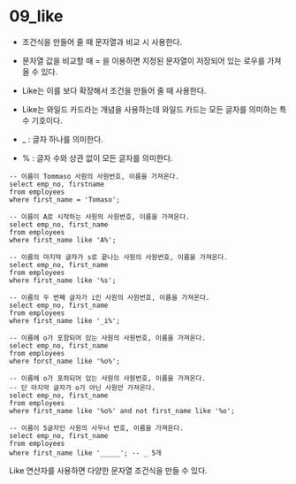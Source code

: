 # 09_like



- 조건식을 만들어 줄 때 문자열과 비교 시 사용한다.
- 문자열 값을 비교할 때 = 을 이용하면 지정된 문자열이 저장되어 있는 로우를 가져 올 수 있다.

- Like는 이를 보다 확장해서 조건을 만들어 줄 때 사용한다.
- Like는 와일드 카드라는 개념을 사용하는데 와일드 카드는 모든 글자를 의미하는 특수 기호이다.
- _ : 글자 하나를 의미한다.
- % : 글자 수와 상관 없이 모든 글자를 의미한다.



```mysql
-- 이름이 Tommaso 사원의 사원번호, 이름을 가져온다.
select emp_no, firstname
from employees
where first_name = 'Tomaso';

-- 이름이 A로 시작하는 사원의 사원번호, 이름을 가져온다.
select emp_no, first_name
from employees
where first_name like 'A%';

-- 이름의 마지막 글자가 s로 끝나는 사원의 사원번호, 이름을 가져온다.
select emp_no, first_name
from employees
where first_name like '%s';

-- 이름의 두 번째 글자가 i인 사원의 사원번호, 이름을 가져온다.
select emp_no, first_name
from employees
where first_name like '_i%';

-- 이름에 o가 포함되어 있는 사원의 사원번호, 이름을 가져온다.
select emp_no, first_name
from employees
where forst_name like '%o%';

-- 이름에 o가 포하되어 있는 사원의 사원번호, 이름을 가져온다.
-- 단 마지막 글자가 o가 아닌 사원만 가져온다.
select emp_no, first_name
from employees
where first_name like '%o%' and not first_name like '%o';

-- 이름이 5글자인 사원의 사우너 번호, 이름을 가져온다.
select emp_no, first_name
from employees
where first_name like '_____'; -- _ 5개

```

Like 연산자를 사용하면 다양한 문자열 조건식을 만들 수 있다.